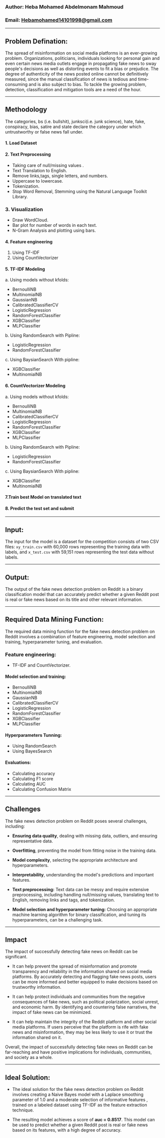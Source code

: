 
### **Author**: Heba Mohamed Abdelmonam Mahmoud 
### **Email**: Hebamohamed14101998@gmail.com 


---

## **Problem Defination:**
The spread of misinformation on social media platforms is an ever-growing problem. Organizations, politicians, individuals looking for personal gain and even certain news media outlets engage in propagating fake news to sway people's decisions as well as distorting events to fit a bias or prejudice. The degree of authenticity of the news posted online cannot be definitively measured, since the manual classification of news is tedious and time-consuming and is also subject to bias. To tackle the growing problem, detection, classification and mitigation tools are a need of the hour.

---

## **Methodology**
The categories, bs (i.e. bullshit), junksci(i.e. junk science), hate, fake, conspiracy, bias, satire and state declare the
category under which untrustworthy or false news fall under. 

#### **1. Load Dataset**

#### **2. Text Preprocessing**
* Taking care of null/missing values .
* Text Translation to English.
* Remove links,tags, single letters, and numbers.
* Uppercase to lowercase.
* Tokenization.
* Stop Word Removal, Stemming using the Natural Language Toolkit Library. 

### **3. Visualization**
* Draw WordCloud.
* Bar plot for number of words in each text.
* N-Gram Analysis and plotting using bars.

#### **4. Feature engineering**
1. Using TF-IDF
2. Using CountVectorizer

#### **5. TF-IDF Modeling**

a. Using models without kfolds: 

* BernoulliNB
* MultinomialNB
* GaussianNB
* CalibratedClassifierCV
* LogisticRegression
* RandomForestClassifier
* XGBClassifier
* MLPClassifier

b. Using RandomSearch with Pipline:

 * LogisticRegression 
 * RandomForestClassifier

c. Using BaysianSearch With pipline:

 * XGBClassifier
 * MultinomialNB

#### **6. CountVectorizer Modeling**
a. Using models without kfolds: 

* BernoulliNB
* MultinomialNB
* CalibratedClassifierCV
* LogisticRegression
* RandomForestClassifier
* XGBClassifier
* MLPClassifier

b. Using RandomSearch with Pipline:

 * LogisticRegression 
 * RandomForestClassifier

c. Using BaysianSearch With pipline:

 * XGBClassifier
 * MultinomialNB

#### **7.Train best Model on translated text**

#### **8. Predict the test set and submit**
---
## **Input:**

The input for the model is a dataset for the competition consists of two CSV files: `xy_train.csv` with 60,000 rows representing the training data with labels, and `x_test.csv` with 59,151 rows representing the test data without labels.

---

## **Output:**
The output of the fake news detection problem on Reddit is a binary classification model that can accurately predict whether a given Reddit post is real or fake news based on its title and other relevant information.

---
## **Required Data Mining Function:**

The required data mining function for the fake news detection problem on Reddit involves a combination of feature engineering, model selection and training, hyperparameter tuning, and evaluation. 

### **Feature engineering:**
- TF-IDF and CountVectorizer.

#### **Model selection and training:**
* BernoulliNB
* MultinomialNB
* GaussianNB
* CalibratedClassifierCV
* LogisticRegression
* RandomForestClassifier
* XGBClassifier
* MLPClassifier

#### **Hyperparameters Tunning:**
* Using RandomSearch
* Using BayesSearch

#### **Evaluations:**

* Calculating accuracy
* Calculating F1 score
* Calculating AUC
* Calculating Confusion Matrix

---

## **Challenges**


The fake news detection problem on Reddit poses several challenges, including:

- **Ensuring data quality**, dealing with missing data, outliers, and ensuring representative data.

- **Overfitting**, preventing the model from fitting noise in the training data.

- **Model complexity**, selecting the appropriate architecture and hyperparameters.

- **Interpretability**, understanding the model's predictions and important features.

- **Text preprocessing:** Text data can be messy and require extensive preprocessing, including handling null/missing values, translating text to English, removing links and tags, and tokenization.

- **Model selection and hyperparameter tuning:** Choosing an appropriate machine learning algorithm for binary classification, and tuning its hyperparameters, can be a challenging task.

---
## **Impact**

The impact of successfully detecting fake news on Reddit can be significant.

- It can help prevent the spread of misinformation and promote transparency and reliability in the information shared on social media platforms. By accurately detecting and flagging fake news posts, users can be more informed and better equipped to make decisions based on trustworthy information.

- It can help protect individuals and communities from the negative consequences of fake news, such as political polarization, social unrest, and economic harm. By identifying and countering false narratives, the impact of fake news can be minimized.

- It can help maintain the integrity of the Reddit platform and other social media platforms. If users perceive that the platform is rife with fake news and misinformation, they may be less likely to use it or trust the information shared on it.

Overall, the impact of successfully detecting fake news on Reddit can be far-reaching and have positive implications for individuals, communities, and society as a whole.


---
## **Ideal Solution:**

- The ideal solution for the fake news detection problem on Reddit involves creating a Naive Bayes model with a Laplace smoothing parameter of 1.0 and a moderate selection of informative features , trained on a labeled dataset using TF-IDF as the feature extraction technique.

- The resulting model achieves a score of **auc = 0.8517**. This model can be used to predict whether a given Reddit post is real or fake news based on its features, with a high degree of accuracy.


